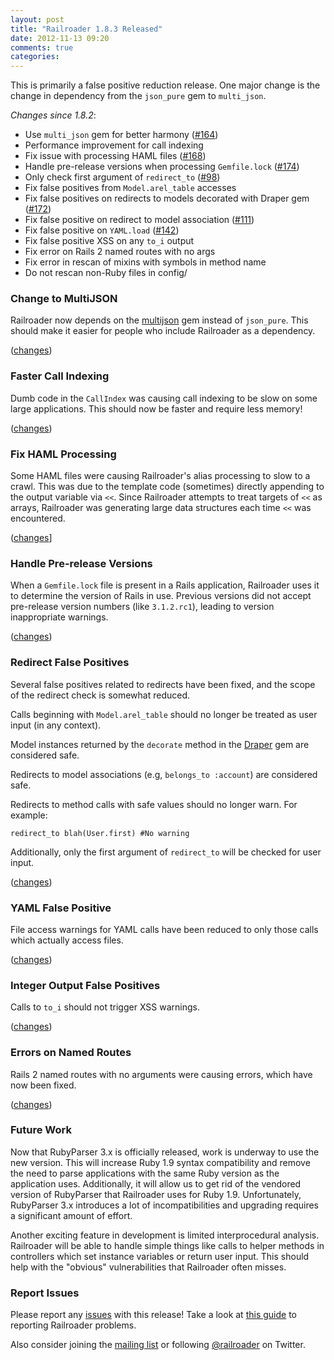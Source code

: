 ```yaml
---
layout: post
title: "Railroader 1.8.3 Released"
date: 2012-11-13 09:20
comments: true
categories: 
---
```


This is primarily a false positive reduction release. One major change is the change in dependency from the `json_pure` gem to `multi_json`.

_Changes since 1.8.2_:

 * Use `multi_json` gem for better harmony ([#164](https://github.com/presidentbeef/railroader/issues/164))
 * Performance improvement for call indexing
 * Fix issue with processing HAML files ([#168](https://github.com/presidentbeef/railroader/issues/168))
 * Handle pre-release versions when processing `Gemfile.lock` ([#174](https://github.com/presidentbeef/railroader/issues/174))
 * Only check first argument of `redirect_to` ([#98](https://github.com/presidentbeef/railroader/issues/98))
 * Fix false positives from `Model.arel_table` accesses
 * Fix false positives on redirects to models decorated with Draper gem ([#172](https://github.com/presidentbeef/railroader/issues/172))
 * Fix false positive on redirect to model association ([#111](https://github.com/presidentbeef/railroader/issues/111))
 * Fix false positive on `YAML.load` ([#142](https://github.com/presidentbeef/railroader/issues/142))
 * Fix false positive XSS on any `to_i` output
 * Fix error on Rails 2 named routes with no args
 * Fix error in rescan of mixins with symbols in method name
 * Do not rescan non-Ruby files in config/

### Change to MultiJSON

Railroader now depends on the [multijson](http://rdoc.info/github/intridea/multi_json) gem instead of `json_pure`. This should make it easier for people who include Railroader as a dependency.

([changes](https://github.com/presidentbeef/railroader/pull/166))

### Faster Call Indexing

Dumb code in the `CallIndex` was causing call indexing to be slow on some large applications. This should now be faster and require less memory!

([changes](https://github.com/presidentbeef/railroader/pull/180))

### Fix HAML Processing

Some HAML files were causing Railroader's alias processing to slow to a crawl. This was due to the template code (sometimes) directly appending to the output variable via `<<`. Since Railroader attempts to treat targets of `<<` as arrays, Railroader was generating large data structures each time `<<` was encountered.

([changes](https://github.com/presidentbeef/railroader/pull/170)]

### Handle Pre-release Versions

When a `Gemfile.lock` file is present in a Rails application, Railroader uses it to determine the version of Rails in use. Previous versions did not accept pre-release version numbers (like `3.1.2.rc1`), leading to version inappropriate warnings.

([changes](https://github.com/presidentbeef/railroader/pull/176))

### Redirect False Positives

Several false positives related to redirects have been fixed, and the scope of the redirect check is somewhat reduced.

Calls beginning with `Model.arel_table` should no longer be treated as user input (in any context).

Model instances returned by the `decorate` method in the [Draper](https://github.com/drapergem/draper) gem are considered safe.

Redirects to model associations (e.g, `belongs_to :account`) are considered safe.

Redirects to method calls with safe values should no longer warn. For example:

    redirect_to blah(User.first) #No warning

Additionally, only the first argument of `redirect_to` will be checked for user input.

([changes](https://github.com/presidentbeef/railroader/pull/177))

### YAML False Positive

File access warnings for YAML calls have been reduced to only those calls which actually access files.

([changes](https://github.com/presidentbeef/railroader/pull/178))

### Integer Output False Positives

Calls to `to_i` should not trigger XSS warnings.

([changes](https://github.com/presidentbeef/railroader/pull/179))

### Errors on Named Routes

Rails 2 named routes with no arguments were causing errors, which have now been fixed.

([changes](https://github.com/presidentbeef/railroader/pull/181))

### Future Work

Now that RubyParser 3.x is officially released, work is underway to use the new version. This will increase Ruby 1.9 syntax compatibility and remove the need to parse applications with the same Ruby version as the application uses. Additionally, it will allow us to get rid of the vendored version of RubyParser that Railroader uses for Ruby 1.9. Unfortunately, RubyParser 3.x introduces a lot of incompatibilities and upgrading requires a significant amount of effort.

Another exciting feature in development is limited interprocedural analysis. Railroader will be able to handle simple things like calls to helper methods in controllers which set instance variables or return user input. This should help with the "obvious" vulnerabilities that Railroader often misses.

### Report Issues

Please report any [issues](https://github.com/presidentbeef/railroader/issues) with this release! Take a look at [this guide](https://github.com/presidentbeef/railroader/wiki/How-to-Report-a-Railroader-Issue) to reporting Railroader problems.

Also consider joining the [mailing list](http://railroaderscanner.org/contact/) or following [@railroader](https://twitter.com/railroader) on Twitter.

